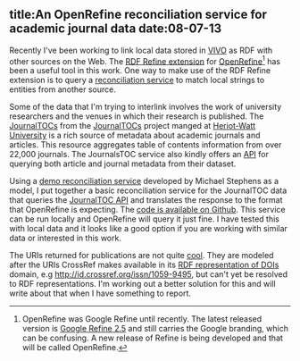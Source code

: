 title:An OpenRefine reconciliation service for academic journal data
date:08-07-13
----

Recently I've been working to link local data stored in [VIVO](http://vivoweb.org) as RDF with other sources on the Web.  The [RDF Refine extension](http://refine.deri.ie/docs) for [OpenRefine](http://openrefine.org/)[^refine] has been a useful tool in this work.  One way to make use of the RDF Refine extension is to query a [reconciliation service](https://github.com/OpenRefine/OpenRefine/wiki/Reconciliation-Service-API) to match local strings to entities from another source.

Some of the data that I'm trying to interlink involves the work of university researchers and the venues in which their research is published.  The [JournalTOCs](http://www.journaltocs.ac.uk/about.php) from the [JournalTOCs](http://www.journaltocs.ac.uk/about.php) project manged at [Heriot-Watt University](http://www.hw.ac.uk/) is a rich source of metadata about academic journals and articles.  This resource aggregates table of contents information from over 22,000 journals.  The JournalsTOC service also kindly offers an [API](http://www.journaltocs.ac.uk/develop.php) for querying both article and journal metadata from their dataset.

Using a [demo reconciliation service](https://github.com/mikejs/reconcile-demo) developed by Michael Stephens as a model, I put together a basic reconciliation service for the JournalTOC data that queries the [JournalTOC API](http://www.journaltocs.ac.uk/develop.php) and translates the response to the format that OpenRefine is expecting.  The [code is available on Github](https://github.com/lawlesst/journaltocs-reconcile).  This service can be run locally and OpenRefine will query it just fine.  I have tested this with local data and it looks like a good option if you are working with similar data or interested in this work.

The URIs returned for publications are not quite [cool](http://www.w3.org/TR/cooluris/).  They are modeled after the URIs CrossRef makes available in its [RDF representation of DOIs](http://crosstech.crossref.org/2011/04/content_negotiation_for_crossr.html) domain, e.g http://id.crossref.org/issn/1059-9495, but can't yet be resolved to RDF representations.  I'm working out a better solution for this and will write about that when I have something to report.

[^refine]: OpenRefine was Google Refine until recently.  The latest released version is [Google Refine 2.5](http://openrefine.org/) and still carries the Google branding, which can be confusing.  A new release of Refine is being developed and that will be called OpenRefine.